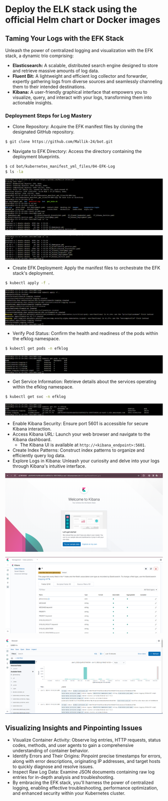 # Deploy the ELK stack using the official Helm chart or Docker images

## Taming Your Logs with the EFK Stack

Unleash the power of centralized logging and visualization with the EFK stack, a dynamic trio comprising:

- **Elasticsearch:** A scalable, distributed search engine designed to store and retrieve massive amounts of log data.
- **Fluent Bit:** A lightweight and efficient log collector and forwarder, expertly gathering logs from diverse sources and seamlessly channeling them to their intended destinations.
- **Kibana:** A user-friendly graphical interface that empowers you to visualize, query, and interact with your logs, transforming them into actionable insights.

### Deployment Steps for Log Mastery

- Clone Repository: Acquire the EFK manifest files by cloning the designated GitHub repository.
```sh
$ git clone https://github.com/Mallik-24/bot.git
```
- Navigate to EFK Directory: Access the directory containing the deployment blueprints.
```sh
$ cd bot/kubernetes_manifest_yml_files/04-EFK-Log
$ ls -la
```
![Alt text](image-47.png)

![Alt text](image-48.png)


- Create EFK Deployment: Apply the manifest files to orchestrate the EFK stack's deployment.
```sh
$ kubectl apply -f .
```
![Alt text](image-49.png)

- Verify Pod Status: Confirm the health and readiness of the pods within the efklog namespace.
```sh
$ kubectl get pods -n efklog
```
![Alt text](image-50.png)

- Get Service Information: Retrieve details about the services operating within the efklog namespace.
```sh
$ kubectl get svc -n efklog
```
![Alt text](image-51.png)

- Enable Kibana Security: Ensure port 5601 is accessible for secure Kibana interaction.
- Access Kibana URL: Launch your web browser and navigate to the Kibana dashboard.
    - The Kibana UI is available at `http://<kibana_endpoint>:5601`.
- Create Index Patterns: Construct index patterns to organize and efficiently query log data.
- Explore Logs in Kibana: Unleash your curiosity and delve into your logs through Kibana's intuitive interface.

![Alt text](image-52.png)

![Alt text](image-53.png)

![Alt text](image-54.png)

## Visualizing Insights and Pinpointing Issues

- Visualize Container Activity: Observe log entries, HTTP requests, status codes, methods, and user agents to gain a comprehensive understanding of container behavior.
- Identify Errors and Their Origins: Pinpoint precise timestamps for errors, along with error descriptions, originating IP addresses, and target hosts to quickly diagnose and resolve issues.
- Inspect Raw Log Data: Examine JSON documents containing raw log entries for in-depth analysis and troubleshooting.
- By embracing the EFK stack, you'll harness the power of centralized logging, enabling effective troubleshooting, performance optimization, and enhanced security within your Kubernetes cluster.






